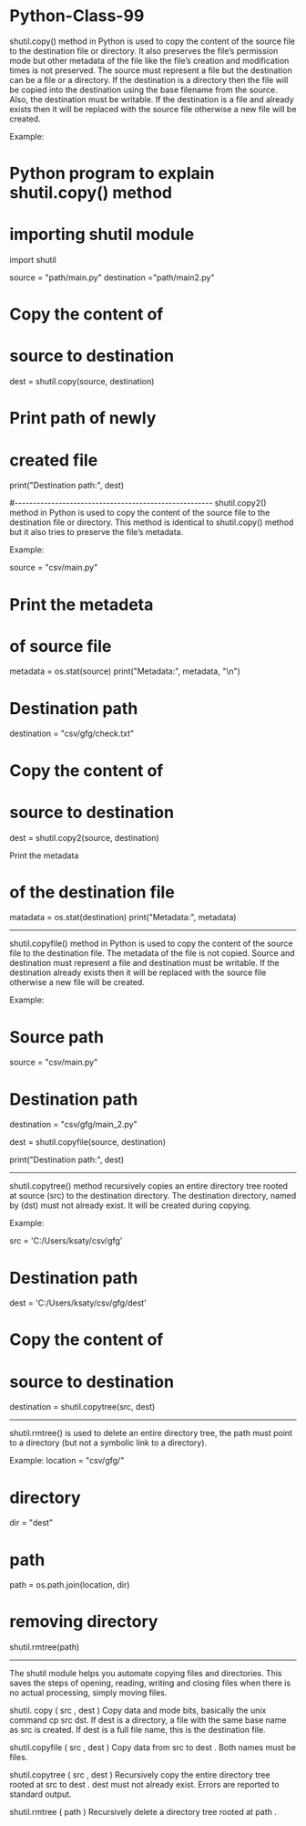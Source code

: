 
# Python-Class-99



shutil.copy() method in Python is used to copy the content of the source file to the destination file or directory. It also preserves the file’s permission mode but other metadata of the file like the file’s creation and modification times is not preserved.
The source must represent a file but the destination can be a file or a directory. If the destination is a directory then the file will be copied into the destination using the base filename from the source. Also, the destination must be writable. If the destination is a file and already exists then it will be replaced with the source file otherwise a new file will be created.


Example:


# Python program to explain shutil.copy() method 
  
# importing shutil module 
import shutil 
  
source = "path/main.py"
destination ="path/main2.py"
  
# Copy the content of 
# source to destination 
dest = shutil.copy(source, destination) 
  
# Print path of newly 
# created file 
print("Destination path:", dest) 




#------------------------------------------------------
shutil.copy2() method in Python is used to copy the content of the source file to the destination file or directory. This method is identical to shutil.copy() method but it also tries to preserve the file’s metadata.

Example:

source = "csv/main.py"
  
# Print the metadeta 
# of source file 
metadata = os.stat(source) 
print("Metadata:", metadata, "\n") 
  
# Destination path 
destination = "csv/gfg/check.txt"
  
# Copy the content of 
# source to destination 
dest = shutil.copy2(source, destination) 

 Print the metadata 
# of the destination file 
matadata = os.stat(destination) 
print("Metadata:", metadata) 

----------------------------------------------------------------------------

shutil.copyfile() method in Python is used to copy the content of the source file to the destination file. The metadata of the file is not copied. Source and destination must represent a file and destination must be writable. If the destination already exists then it will be replaced with the source file otherwise a new file will be created.

Example:
# Source path 
source = "csv/main.py"
  
# Destination path 
destination = "csv/gfg/main_2.py"
  
dest = shutil.copyfile(source, destination) 
  
print("Destination path:", dest) 

-----------------------------------------------------------------------
shutil.copytree() method recursively copies an entire directory tree rooted at source (src) to the destination directory. The destination directory, named by (dst) must not already exist. It will be created during copying.


Example:

src = 'C:/Users/ksaty/csv/gfg'
  
# Destination path 
dest = 'C:/Users/ksaty/csv/gfg/dest'
  
# Copy the content of 
# source to destination 
destination = shutil.copytree(src, dest) 
  

-----------------------------------------------------------------------

shutil.rmtree() is used to delete an entire directory tree, the path must point to a directory (but not a symbolic link to a directory).

Example:
location = "csv/gfg/"
  
# directory 
dir = "dest"
  
# path 
path = os.path.join(location, dir) 
  
# removing directory 
shutil.rmtree(path) 

-----------------------------------------------------------------------

The shutil module helps you automate copying files and directories. This saves the steps of opening, reading, writing and closing files when there is no actual processing, simply moving files.

shutil. copy ( src , dest )
Copy data and mode bits, basically the unix command cp src dst. If dest is a directory, a file with the same base name as src is created. If dest is a full file name, this is the destination file.

shutil.copyfile ( src , dest )
Copy data from src to dest . Both names must be files.

shutil.copytree ( src , dest )
Recursively copy the entire directory tree rooted at src to dest . dest must not already exist. Errors are reported to standard output.

shutil.rmtree ( path )
Recursively delete a directory tree rooted at path .
